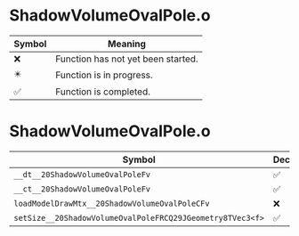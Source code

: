 # ShadowVolumeOvalPole.o
| Symbol | Meaning 
| ------------- | ------------- 
| :x: | Function has not yet been started. 
| :eight_pointed_black_star: | Function is in progress. 
| :white_check_mark: | Function is completed. 


# ShadowVolumeOvalPole.o
| Symbol | Decompiled? |
| ------------- | ------------- |
| `__dt__20ShadowVolumeOvalPoleFv` | :white_check_mark: |
| `__ct__20ShadowVolumeOvalPoleFv` | :white_check_mark: |
| `loadModelDrawMtx__20ShadowVolumeOvalPoleCFv` | :x: |
| `setSize__20ShadowVolumeOvalPoleFRCQ29JGeometry8TVec3<f>` | :white_check_mark: |
